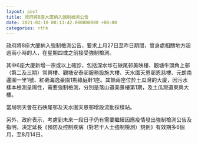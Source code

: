 ```yaml
---
layout: post
title: 政府將8座大廈納入強制檢測公告
date: 2021-02-10 00:13:42.000000000 +08:00
categories: rthk
---
```


政府將8座大廈納入強制檢測公告，要求上月27日至昨日期間，曾身處相關地方超過兩小時的人，在星期四或之前接受強制檢測。

其中6座大廈新增一宗或以上確診，包括深水埗石硤尾邨美映樓、觀塘牛頭角上邨（第二及三期）常興樓、觀塘安泰邨服務設施大樓、天水圍天恩邨恩慈樓、元朗南邊圍一里1號、紅磡海逸豪園1期綠庭軒1座。其餘兩座位於土瓜灣的大廈，因污水樣本檢測呈陽性，需要強制檢測，分別是落山道美景樓第1期，及土瓜灣道東興大樓。

當局明天會在石硤尾邨及天水圍天恩邨增設流動採樣站。

另外，政府表示，考慮到未來一段日子仍有需要繼續因應疫情發出強制檢測公告及指明，決定延長《預防及控制疾病（對若干人士強制檢測）規例》有效期多6個月，至8月14日。
